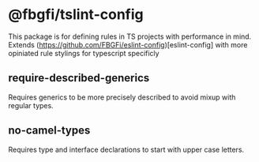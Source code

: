 # @fbgfi/tslint-config
This package is for defining rules in TS projects with performance in mind. Extends (https://github.com/FBGFi/eslint-config)[eslint-config] with more opiniated rule stylings for typescript specificly

## require-described-generics
Requires generics to be more precisely described to avoid mixup with regular types.

## no-camel-types
Requires type and interface declarations to start with upper case letters.
